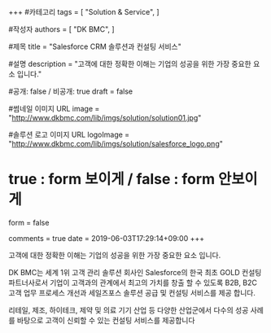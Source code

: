 +++
#카테고리
tags = [
    "Solution & Service",
]

#작성자
authors = [
    "DK BMC",
]

#제목
title = "Salesforce CRM 솔루션과 컨설팅 서비스"

#설명
description = "고객에 대한 정확한 이해는 기업의 성공을 위한 가장 중요한 요소 입니다."

#공개: false / 비공개: true
draft = false

#썸네일 이미지 URL
image = "http://www.dkbmc.com/lib/imgs/solution/solution01.jpg"

#솔루션 로고 이미지 URL
logoImage = "http://www.dkbmc.com/lib/imgs/solution/salesforce_logo.png"

# true : form 보이게 / false : form 안보이게
form = false

comments = true
date = 2019-06-03T17:29:14+09:00
+++

<!-- 게시글 내용 -->
고객에 대한 정확한 이해는 기업의 성공을 위한 가장 중요한 요소 입니다.
<br/>

DK BMC는 세계 1위 고객 관리 솔루션 회사인 Salesforce의 한국 최초 GOLD 컨설팅 파트너사로서 기업이 고객과의 관계에서 최고의 가치를 창출 할 수 있도록 B2B, B2C 고객 업무 프로세스 개선과 세일즈포스 솔루션 공급 및 컨설팅 서비스를 제공 합니다.
<br/>

리테일, 제조, 하이테크, 제약 및 의료 기기 산업 등 다양한 산업군에서 다수의 성공 사례를 바탕으로 고객이 신뢰할 수 있는 컨설팅 서비스를 제공합니다